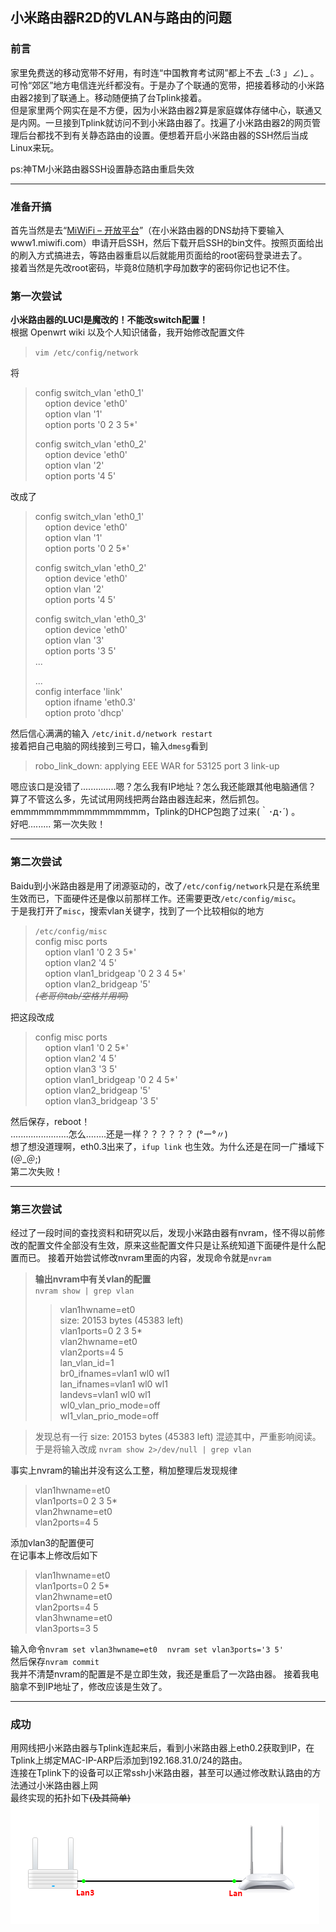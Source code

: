## 小米路由器R2D的VLAN与路由的问题
### 前言
家里免费送的移动宽带不好用，有时连“中国教育考试网”都上不去 \_\(:3 」∠\)\_ 。可怜“郊区”地方电信连光纤都没有。于是办了个联通的宽带，把接着移动的小米路由器2接到了联通上。移动随便搞了台Tplink接着。  
但是家里两个网实在是不方便，因为小米路由器2算是家庭媒体存储中心，联通又是内网。一旦接到Tplink就访问不到小米路由器了。找遍了小米路由器2的网页管理后台都找不到有关静态路由的设置。便想着开启小米路由器的SSH然后当成Linux来玩。

ps:神TM小米路由器SSH设置静态路由重启失效
***
### 准备开搞
首先当然是去“[MiWiFi – 开放平台](http://www.miwifi.com/miwifi_open.html)”（在小米路由器的DNS劫持下要输入 www1.miwifi.com）申请开启SSH，然后下载开启SSH的bin文件。按照页面给出的刷入方式搞进去，等路由器重启以后就能用页面给的root密码登录进去了。  
接着当然是先改root密码，毕竟8位随机字母加数字的密码你记也记不住。
### 第一次尝试
**小米路由器的LUCI是魔改的！不能改switch配置！**  
根据 Openwrt wiki 以及个人知识储备，我开始修改配置文件
>`vim /etc/config/network`  

将  
>config switch_vlan 'eth0_1'  
&nbsp;&nbsp;&nbsp;&nbsp;option device 'eth0'  
&nbsp;&nbsp;&nbsp;&nbsp;option vlan '1'  
&nbsp;&nbsp;&nbsp;&nbsp;option ports '0 2 3 5*'
>
>config switch_vlan 'eth0_2'  
&nbsp;&nbsp;&nbsp;&nbsp;option device 'eth0'  
&nbsp;&nbsp;&nbsp;&nbsp;option vlan '2'  
&nbsp;&nbsp;&nbsp;&nbsp;option ports '4 5'  

改成了  
>config switch_vlan 'eth0_1'  
&nbsp;&nbsp;&nbsp;&nbsp;option device 'eth0'  
&nbsp;&nbsp;&nbsp;&nbsp;option vlan '1'  
&nbsp;&nbsp;&nbsp;&nbsp;option ports '0 2 5*'
>
>config switch_vlan 'eth0_2'  
&nbsp;&nbsp;&nbsp;&nbsp;option device 'eth0'  
&nbsp;&nbsp;&nbsp;&nbsp;option vlan '2'  
&nbsp;&nbsp;&nbsp;&nbsp;option ports '4 5'  
>
>config switch_vlan 'eth0_3'  
&nbsp;&nbsp;&nbsp;&nbsp;option device 'eth0'  
&nbsp;&nbsp;&nbsp;&nbsp;option vlan '3'  
&nbsp;&nbsp;&nbsp;&nbsp;option ports '3 5'  
...
>
>...  
config interface 'link'  
&nbsp;&nbsp;&nbsp;&nbsp;option ifname 'eth0.3'  
&nbsp;&nbsp;&nbsp;&nbsp;option proto 'dhcp'  

然后信心满满的输入 `/etc/init.d/network restart`  
接着把自己电脑的网线接到三号口，输入`dmesg`看到
>robo_link_down: applying EEE WAR for 53125 port 3 link-up

嗯应该口是没错了..............嗯？怎么我有IP地址？怎么我还能跟其他电脑通信？  
算了不管这么多，先试试用网线把两台路由器连起来，然后抓包。  
emmmmmmmmmmmmmmmmm，Tplink的DHCP包跑了过来(｀･д･´) 。  
好吧......... 第一次失败！  
***
### 第二次尝试
Baidu到小米路由器是用了闭源驱动的，改了`/etc/config/network`只是在系统里生效而已，下面硬件还是像以前那样工作。还需要更改`/etc/config/misc`。  
于是我打开了`misc`，搜索vlan关键字，找到了一个比较相似的地方
>`/etc/config/misc`  
>config misc ports  
&nbsp;&nbsp;&nbsp;&nbsp;option vlan1 '0 2 3 5\*'  
&nbsp;&nbsp;&nbsp;&nbsp;option vlan2 '4 5'  
&nbsp;&nbsp;&nbsp;&nbsp;option vlan1\_bridgeap '0 2 3 4 5\*'  
&nbsp;&nbsp;&nbsp;&nbsp;option vlan2\_bridgeap '5'  
~~_(老哥你tab/空格并用啊)_~~

把这段改成

>config misc ports  
&nbsp;&nbsp;&nbsp;&nbsp;option vlan1 '0 2 5\*'  
&nbsp;&nbsp;&nbsp;&nbsp;option vlan2 '4 5'  
&nbsp;&nbsp;&nbsp;&nbsp;option vlan3 '3 5'  
&nbsp;&nbsp;&nbsp;&nbsp;option vlan1\_bridgeap '0 2 4 5\*'  
&nbsp;&nbsp;&nbsp;&nbsp;option vlan2\_bridgeap '5'  
&nbsp;&nbsp;&nbsp;&nbsp;option vlan3\_bridgeap '3 5'  

然后保存，reboot！  
.......................怎么........还是一样？？？？？？ (°ー°〃)  
想了想没道理啊，eth0.3出来了，`ifup link` 也生效。为什么还是在同一广播域下  
\(＠\_＠;\)  
第二次失败！
***
### 第三次尝试
经过了一段时间的查找资料和研究以后，发现小米路由器有nvram，怪不得以前修改的配置文件全部没有生效，原来这些配置文件只是让系统知道下面硬件是什么配置而已。
接着开始尝试修改nvram里面的内容，发现命令就是`nvram`
> **输出nvram中有关vlan的配置**  
`nvram show | grep vlan`
>> vlan1hwname=et0  
size: 20153 bytes (45383 left)  
vlan1ports=0 2 3 5\*  
vlan2hwname=et0  
vlan2ports=4 5  
lan\_vlan\_id=1  
br0\_ifnames=vlan1 wl0 wl1  
lan\_ifnames=vlan1 wl0 wl1   
landevs=vlan1 wl0 wl1  
wl0_vlan\_prio\_mode=off  
wl1_vlan\_prio\_mode=off  

>发现总有一行 size: 20153 bytes (45383 left) 混迹其中，严重影响阅读。  
于是将输入改成 `nvram show 2>/dev/null | grep vlan`

事实上nvram的输出并没有这么工整，稍加整理后发现规律
>vlan1hwname=et0  
vlan1ports=0 2 3 5\*  
vlan2hwname=et0  
vlan2ports=4 5  

添加vlan3的配置便可  
在记事本上修改后如下
>vlan1hwname=et0  
vlan1ports=0 2 5\*  
vlan2hwname=et0  
vlan2ports=4 5  
vlan3hwname=et0  
vlan3ports=3 5  

输入命令`nvram set vlan3hwname=et0` &nbsp;&nbsp; `nvram set vlan3ports='3 5'`  
然后保存`nvram commit`  
我并不清楚nvram的配置是不是立即生效，我还是重启了一次路由器。
接着我电脑拿不到IP地址了，修改应该是生效了。
***
### 成功
用网线把小米路由器与Tplink连起来后，看到小米路由器上eth0.2获取到IP，在Tplink上绑定MAC-IP-ARP后添加到192.168.31.0/24的路由。  
连接在Tplink下的设备可以正常ssh小米路由器，甚至可以通过修改默认路由的方法通过小米路由器上网  
最终实现的拓扑如下~~(及其简单)~~
![MiRother-fin](https://raw.githubusercontent.com/BoringCat/MyLog/master/Picture/MiRother/MiRother-fin.png)
